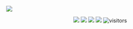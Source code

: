<a href="https://career.habr.com/imigunov"><img src="https://readme-typing-svg.herokuapp.com?font=Fira+Code&size=24&center=true&vCenter=true&pause=1000&width=846&lines=Welcome+to+my+profile!;Extensive+experience+as+a+developer;More+than+8+years+of+remote+full-time;https%3A%2F%2Fcareer.habr.com%2Fimigunov"></a>
<p align="center">
    <a href="https://imfckg.t.me"><img src="https://img.shields.io/badge/telegram-imfckg-green"></a>
    <a href="https://github.com/python/cpython"><img src="https://img.shields.io/badge/Python-3.12-FF1493.svg"></a>
    <a href="https://github.com/imfckg/imfckg/graphs/contributors"><img src="https://img.shields.io/github/contributors/imfckg/imfckg?color=blue"></a>
    <a href="https://github.com/imfckg/iprange/stargazers"><img src="https://img.shields.io/github/stars/imfckg/iprange.svg?logo=github"></a>
    <img src="https://visitor-badge.laobi.icu/badge?page_id=imfckg.imfckg" alt="visitors"/>   
</p>

